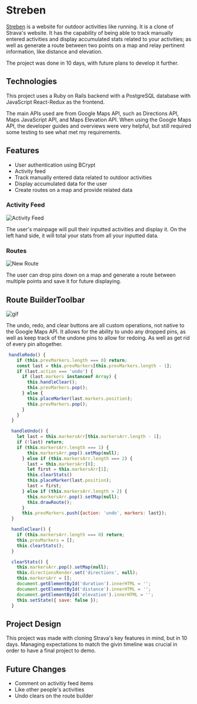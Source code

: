 # Streben

[Streben](https://streben.herokuapp.com/#/) is a website for outdoor activities like running. It is a clone of Strava's website. It has the capability of being able to track manually entered activities and display accumulated stats related to your activities; as well as generate a route between two points on a map and relay pertinent information, like distance and elevation.

The project was done in 10 days, with future plans to develop it further.

## Technologies

This project uses a Ruby on Rails backend with a PostgreSQL database with JavaScript React-Redux as the frontend.

The main APIs used are from Google Maps API, such as Directions API, Maps JavaScript API, and Maps Elevation API. When using the Google Maps API, the developer guides and overviews were very helpful, but still required some testing to see what met my requirements.

## Features

* User authentication using BCrypt
* Activity feed
* Track manually entered data related to outdoor activities
* Display accumulated data for the user
* Create routes on a map and provide related data

### Activity Feed

![Activity Feed](https://github.com/crgee1/Streben/blob/master/app/assets/images/Screen%20Shot%202019-07-12%20at%2010.35.09%20AM.png)

The user's mainpage will pull their inputted activities and display it. On the left hand side, it will total your stats from all your inputted data.

### Routes

![New Route](https://github.com/crgee1/Streben/blob/master/app/assets/images/new_route.png)

The user can drop pins down on a map and generate a route between multiple points and save it for future displaying.

## Route BuilderToolbar

![gif](https://media.giphy.com/media/jS8g6341sRBtom2JMk/giphy.gif)

The undo, redo, and clear buttons are all custom operations, not native to the Google Maps API. It allows for the ability to undo any dropped pins, as well as keep track of the undone pins to allow for redoing. As well as get rid of every pin altogether.

``` javascript
 handleRedo() {
    if (this.prevMarkers.length === 0) return;
    const last = this.prevMarkers[this.prevMarkers.length - 1];
    if (last.action === 'undo') {
      if (last.markers instanceof Array) {
        this.handleClear();
        this.prevMarkers.pop();
      } else {
        this.placeMarker(last.markers.position);
        this.prevMarkers.pop();
      }
    }
  }

  handleUndo() {
    let last = this.markersArr[this.markersArr.length - 1];
    if (!last) return;
    if (this.markersArr.length === 1) {
        this.markersArr.pop().setMap(null);
      } else if (this.markersArr.length === 2) {
        last = this.markersArr[0];
        let first = this.markersArr[1];
        this.clearStats()
        this.placeMarker(last.position);
        last = first;
      } else if (this.markersArr.length > 2) {
        this.markersArr.pop().setMap(null);
        this.drawRoute();
      }
      this.prevMarkers.push({action: 'undo', markers: last});
  }

  handleClear() {
    if (this.markersArr.length === 0) return;
    this.prevMarkers = [];
    this.clearStats();
  }

  clearStats() {
    this.markersArr.pop().setMap(null);
    this.directionsRender.set('directions', null);
    this.markersArr = [];
    document.getElementById('duration').innerHTML = '';
    document.getElementById('distance').innerHTML = '';
    document.getElementById('elevation').innerHTML = '';
    this.setState({ save: false });
  }
```

## Project Design

This project was made with cloning Strava's key features in mind, but in 10 days. Managing expectations to match the givin timeline was crucial in order to have a final project to demo.

## Future Changes

* Comment on activitiy feed items
* Like other people's activities
* Undo clears on the route builder
